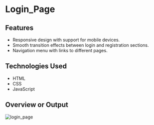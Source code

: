 # Login_Page
## Features
- Responsive design with support for mobile devices.
- Smooth transition effects between login and registration sections.
- Navigation menu with links to different pages.
## Technologies Used
- HTML
- CSS
- JavaScript
 ## Overview or Output
  ![login_page](https://github.com/RohitThakur222/test2/assets/165714274/e28bb98e-b988-43a5-b99b-de643675a6f0)
